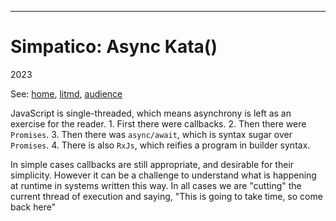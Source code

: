 <!--<!DOCTYPE html>
<head>
  <title>Simpatico: Async Kata</title>
  <link class="testable" id="favicon" rel="icon" type="image/svg+xml" href="data:image/svg+xml,
    <svg xmlns='http://www.w3.org/2000/svg' viewBox='0 0 1 1'>
        <rect width='1' height='1' fill='white' />
    </svg>"
  >
  <link rel="stylesheet" href="/style.css">
  <link class="hljs" rel="stylesheet" href="/kata/highlight.github.css">
  <meta id="refresh" http-equiv="refresh" content="2">
  <script class="testable" src="testable.js" type="module"></script>
  <script class="hljs" type="module">
    import hljs from '/kata/highlight.min.js';
    import javascript from '/kata/highlight.javascript.min.js';
    const d=document, elts = a => d.querySelectorAll(a);
    hljs.registerLanguage('javascript', javascript);
    d.addEventListener('DOMContentLoaded', () =>
      elts('pre code').forEach(block =>
        hljs.highlightElement(block)));
  </script>
</head>-->

_________________________________________________________
# Simpatico: Async Kata()
2023

See:
[home](/),
[litmd](/lit.md),
[audience](/audience.md)

<div class="makeItStop"></div>

JavaScript is single-threaded, which means asynchrony is left as an exercise for the reader.
    1. First there were callbacks.
    2. Then there were `Promises`.
    3. Then there was `async/await`, which is syntax sugar over `Promises`.
    4. There is also `RxJs`, which reifies a program in builder syntax.

In simple cases callbacks are still appropriate, and desirable for their simplicity.
However it can be a challenge to understand what is happening at runtime in systems written this way.
In all cases we are "cutting" the current thread of execution and saying, "This is going to take time, so come back here"

